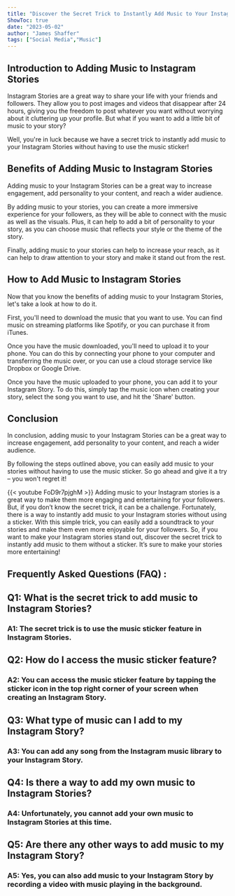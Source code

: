 ```yaml
---
title: "Discover the Secret Trick to Instantly Add Music to Your Instagram Stories Without a Sticker!"
ShowToc: true 
date: "2023-05-02"
author: "James Shaffer" 
tags: ["Social Media","Music"]
---
```

## Introduction to Adding Music to Instagram Stories 

Instagram Stories are a great way to share your life with your friends and followers. They allow you to post images and videos that disappear after 24 hours, giving you the freedom to post whatever you want without worrying about it cluttering up your profile. But what if you want to add a little bit of music to your story?

Well, you're in luck because we have a secret trick to instantly add music to your Instagram Stories without having to use the music sticker!

## Benefits of Adding Music to Instagram Stories

Adding music to your Instagram Stories can be a great way to increase engagement, add personality to your content, and reach a wider audience. 

By adding music to your stories, you can create a more immersive experience for your followers, as they will be able to connect with the music as well as the visuals. Plus, it can help to add a bit of personality to your story, as you can choose music that reflects your style or the theme of the story.

Finally, adding music to your stories can help to increase your reach, as it can help to draw attention to your story and make it stand out from the rest.

## How to Add Music to Instagram Stories

Now that you know the benefits of adding music to your Instagram Stories, let's take a look at how to do it.

First, you'll need to download the music that you want to use. You can find music on streaming platforms like Spotify, or you can purchase it from iTunes.

Once you have the music downloaded, you'll need to upload it to your phone. You can do this by connecting your phone to your computer and transferring the music over, or you can use a cloud storage service like Dropbox or Google Drive.

Once you have the music uploaded to your phone, you can add it to your Instagram Story. To do this, simply tap the music icon when creating your story, select the song you want to use, and hit the 'Share' button.

## Conclusion

In conclusion, adding music to your Instagram Stories can be a great way to increase engagement, add personality to your content, and reach a wider audience. 

By following the steps outlined above, you can easily add music to your stories without having to use the music sticker. So go ahead and give it a try – you won't regret it!

{{< youtube FoD9r7pjghM >}} 
Adding music to your Instagram stories is a great way to make them more engaging and entertaining for your followers. But, if you don’t know the secret trick, it can be a challenge. Fortunately, there is a way to instantly add music to your Instagram stories without using a sticker. With this simple trick, you can easily add a soundtrack to your stories and make them even more enjoyable for your followers. So, if you want to make your Instagram stories stand out, discover the secret trick to instantly add music to them without a sticker. It’s sure to make your stories more entertaining!

## Frequently Asked Questions (FAQ) :
<h2>Q1: What is the secret trick to add music to Instagram Stories?</h2>

<h3>A1: The secret trick is to use the music sticker feature in Instagram Stories.</h3>

<h2>Q2: How do I access the music sticker feature?</h2>

<h3>A2: You can access the music sticker feature by tapping the sticker icon in the top right corner of your screen when creating an Instagram Story.</h3>

<h2>Q3: What type of music can I add to my Instagram Story?</h2>

<h3>A3: You can add any song from the Instagram music library to your Instagram Story.</h3>

<h2>Q4: Is there a way to add my own music to Instagram Stories?</h2>

<h3>A4: Unfortunately, you cannot add your own music to Instagram Stories at this time.</h3>

<h2>Q5: Are there any other ways to add music to my Instagram Story?</h2>

<h3>A5: Yes, you can also add music to your Instagram Story by recording a video with music playing in the background.</h3>


